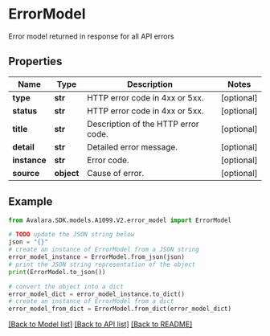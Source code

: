# ErrorModel

Error model returned in response for all API errors

## Properties

Name | Type | Description | Notes
------------ | ------------- | ------------- | -------------
**type** | **str** | HTTP error code in 4xx or 5xx. | [optional] 
**status** | **str** | HTTP error code in 4xx or 5xx. | [optional] 
**title** | **str** | Description of the HTTP error code. | [optional] 
**detail** | **str** | Detailed error message. | [optional] 
**instance** | **str** | Error code. | [optional] 
**source** | **object** | Cause of error. | [optional] 

## Example

```python
from Avalara.SDK.models.A1099.V2.error_model import ErrorModel

# TODO update the JSON string below
json = "{}"
# create an instance of ErrorModel from a JSON string
error_model_instance = ErrorModel.from_json(json)
# print the JSON string representation of the object
print(ErrorModel.to_json())

# convert the object into a dict
error_model_dict = error_model_instance.to_dict()
# create an instance of ErrorModel from a dict
error_model_from_dict = ErrorModel.from_dict(error_model_dict)
```
[[Back to Model list]](../README.md#documentation-for-models) [[Back to API list]](../README.md#documentation-for-api-endpoints) [[Back to README]](../README.md)


